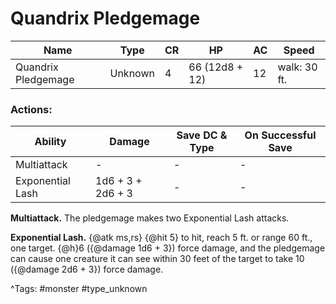 # Quandrix Pledgemage

| Name | Type | CR | HP | AC | Speed |
|------|------|----|----|----|-------|
| Quandrix Pledgemage | Unknown | 4 | 66 (12d8 + 12) | 12 | walk: 30 ft. |

### Actions:

| Ability | Damage | Save DC & Type | On Successful Save |
|---------|--------|----------------|--------------------|
| Multiattack | - | - | - |
| Exponential Lash | 1d6 + 3 + 2d6 + 3 | - | - |


**Multiattack.** The pledgemage makes two Exponential Lash attacks.

**Exponential Lash.** {@atk ms,rs} {@hit 5} to hit, reach 5 ft. or range 60 ft., one target. {@h}6 ({@damage 1d6 + 3}) force damage, and the pledgemage can cause one creature it can see within 30 feet of the target to take 10 ({@damage 2d6 + 3}) force damage.

^Tags: #monster #type_unknown